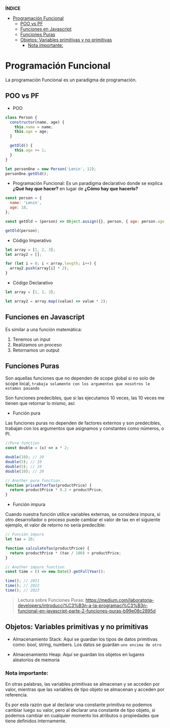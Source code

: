 **ÍNDICE**

- [Programación Funcional](#programación-funcional)
  - [POO vs PF](#poo-vs-pf)
  - [Funciones en Javascript](#funciones-en-javascript)
  - [Funciones Puras](#funciones-puras)
  - [Objetos: Variables primitivas y no primitivas](#objetos-variables-primitivas-y-no-primitivas)
    - [Nota importante:](#nota-importante)

# Programación Funcional

La programación Funcional es un paradigma de programación.

## POO vs PF

- POO

```js
class Person {
  constructor(name, age) {
    this.name = name;
    this.age = age;
  }

  getOld() {
    this.age += 1;
  }
}

let personOne = new Person('Lenin', 12);
personOne.getOld();
```

- Programación Funcional: Es un paradigma declarativo donde se explica **¿Qué hay que hacer?** en lugar de **¿Cómo hay que hacerlo?**

```js
const person = {
  name: 'Lenin',
  age: 18,
};

const getOld = (person) => Object.assign({}, person, { age: person.age + 1 });

getOld(person);
```

- Código Imperativo

```js
let array = [1, 2, 3];
let array2 = [];

for (let i = 0; i < array.length; i++) {
  array2.push(array[i] * 2);
}
```

- Código Declarativo

```js
let array = [1, 2, 3];

let array2 = array.map((value) => value * 2);
```

## Funciones en Javascript

Es similar a una función matemática:

1. Tenemos un input
2. Realizamos un proceso
3. Retornamos un output

## Funciones Puras

Son aquellas funciones que no dependen de scope global si no solo de scope local, `trabaja solamente con los argumentos que nosotros le estamos pasando`

Son funciones predecibles, que si las ejecutamos 10 veces, las 10 veces me tienen que retornar lo mismo, así:

- Función pura

Las funciones puras no dependen de factores externos y son predecibles, trabajan con los argumentos que asignamos y constantes como números, o PI.

```js
//Pure function
const double = (x) => x * 2;

double(10); // 20
double(5); // 10
double(5); // 10
double(10); // 20

// Another pure function
function priceAfterTax(productPrice) {
  return productPrice * 0.2 + productPrice;
}
```

- Función impura

Cuando nuestra función utilice variables externas, se considera impura, si otro desarrollador o proceso puede cambiar el valor de tax en el siguiente ejemplo, el valor de retorno no sería predecible:

```js
// Función impura
let tax = 20;

function calculateTax(productPrice) {
  return productPrice * (tax / 100) + productPrice;
}

// Another impure function
const time = () => new Date().getFullYear();

time(); // 2021
time(); // 2022
time(); // 2023
```

> Lectura sobre Funciones Puras: https://medium.com/laboratoria-developers/introducci%C3%B3n-a-la-programaci%C3%B3n-funcional-en-javascript-parte-2-funciones-puras-b99e08c2895d

## Objetos: Variables primitivas y no primitivas

- Almacenamiento Stack: Aquí se guardan los tipos de datos primitivas como: bool, string, numbers. Los datos se guardan `uno encima de otro`

- Almacenamiento Heap: Aquí se guardan los objetos en lugares aleatorios de memoria

### Nota importante:

En otras palabras, las variables primitivas se almacenan y se acceden por valor, mientras que las variables de tipo objeto se almacenan y acceden por referencia.

Es por esta razón que al declarar una constante primitiva no podemos cambiar luego su valor, pero al declarar una constante de tipo objeto, si podemos cambiar en cualquier momento los atributos o propiedades que tiene definidos internamente.
